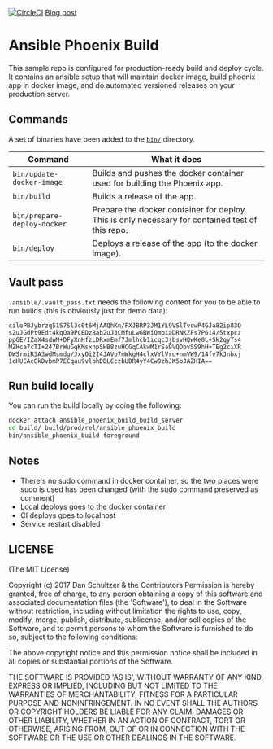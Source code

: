 [![CircleCI](https://circleci.com/gh/danschultzer/ansible-phoenix-build.svg?style=svg)](https://circleci.com/gh/danschultzer/ansible-phoenix-build) [Blog post](https://dreamconception.com/tech/phoenix-automated-build-and-deploy-made-simple/)

# Ansible Phoenix Build

This sample repo is configured for production-ready build and deploy cycle. It contains an ansible setup that will maintain docker image, build phoenix app in docker image, and do automated versioned releases on your production server.

## Commands

A set of binaries have been added to the [`bin/`](bin/) directory.

| Command                   | What it does |
| ------------------------- | ------------ |
| `bin/update-docker-image` | Builds and pushes the docker container used for building the Phoenix app. |
| `bin/build`               | Builds a release of the app. |
| `bin/prepare-deploy-docker`              | Prepare the docker container for deploy. This is only necessary for contained test of this repo. |
| `bin/deploy`              | Deploys a release of the app (to the docker image). |

## Vault pass

`.ansible/.vault_pass.txt` needs the following content for you to be able to run builds (this is obviously just for demo data):

```
ciloPBJybrzq51S7Sl3c0t6MjAAQhKn/FXJBRP3JM1YL9VSlTvcwP4GJa82ip83Q
s2uJGdPt9Edt4kqQa9PCEDz8ab2uJ3CMfuLw6BWiQmbiaDRNKZFs7P6i4/5txpcz
ppGE/IZaX4sdwM+DFyXnHfzLDRxmEmf7Jmlhcb1icqc3jbsvHQwKe0L+Sk2qyTs4
MZHca7cTI+247BrWuGqKMsxnpSHB8zuHCGqCAkwM1rSa9VQDbvSS9hH+TEg2ciXR
DWSrmiR3A3wdMsmdg/JxyOi2I4JAVp7mWkgH4clxVYlVru+nmVW9/14fv7kJnhxj
1cHUCAcGkDvbmP7ECqau9vlbhDBLCczbUDR4yY4Cw9zhJK5oJAZHIA==
```

## Run build locally

You can run the build locally by doing the following:

```bash
docker attach ansible_phoenix_build_build_server
cd build/_build/prod/rel/ansible_phoenix_build
bin/ansible_phoenix_build foreground
```

## Notes

- There's no sudo command in docker container, so the two places were sudo is used has been changed (with the sudo command preserved as comment)
- Local deploys goes to the docker container
- CI deploys goes to localhost
- Service restart disabled

## LICENSE

(The MIT License)

Copyright (c) 2017 Dan Schultzer & the Contributors Permission is hereby granted, free of charge, to any person obtaining a copy of this software and associated documentation files (the 'Software'), to deal in the Software without restriction, including without limitation the rights to use, copy, modify, merge, publish, distribute, sublicense, and/or sell copies of the Software, and to permit persons to whom the Software is furnished to do so, subject to the following conditions:

The above copyright notice and this permission notice shall be included in all copies or substantial portions of the Software.

THE SOFTWARE IS PROVIDED 'AS IS', WITHOUT WARRANTY OF ANY KIND, EXPRESS OR IMPLIED, INCLUDING BUT NOT LIMITED TO THE WARRANTIES OF MERCHANTABILITY, FITNESS FOR A PARTICULAR PURPOSE AND NONINFRINGEMENT. IN NO EVENT SHALL THE AUTHORS OR COPYRIGHT HOLDERS BE LIABLE FOR ANY CLAIM, DAMAGES OR OTHER LIABILITY, WHETHER IN AN ACTION OF CONTRACT, TORT OR OTHERWISE, ARISING FROM, OUT OF OR IN CONNECTION WITH THE SOFTWARE OR THE USE OR OTHER DEALINGS IN THE SOFTWARE.